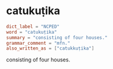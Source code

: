 # catukuṭika

``` toml
dict_label = "NCPED"
word = "catukuṭika"
summary = "consisting of four houses."
grammar_comment = "mfn."
also_written_as = ["catukkuṭika"]
```

consisting of four houses.

